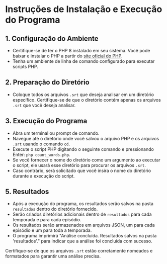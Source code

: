 # Instruções de Instalação e Execução do Programa

## 1. Configuração do Ambiente
- Certifique-se de ter o PHP 8 instalado em seu sistema. Você pode baixar e instalar o PHP a partir do [site oficial do PHP](https://www.php.net/downloads).
- Tenha um ambiente de linha de comando configurado para executar scripts PHP.

## 2. Preparação do Diretório
- Coloque todos os arquivos `.srt` que deseja analisar em um diretório específico. Certifique-se de que o diretório contém apenas os arquivos `.srt` que você deseja analisar.

## 3. Execução do Programa
- Abra um terminal ou prompt de comando.
- Navegue até o diretório onde você salvou o arquivo PHP e os arquivos `.srt` usando o comando `cd`.
- Execute o script PHP digitando o seguinte comando e pressionando Enter: `php count_words.php`.
- Se você fornecer o nome do diretório como um argumento ao executar o script, ele usará esse diretório para procurar os arquivos `.srt`.
- Caso contrário, será solicitado que você insira o nome do diretório durante a execução do script.

## 5. Resultados
- Após a execução do programa, os resultados serão salvos na pasta `resultados` dentro do diretório fornecido.
- Serão criados diretórios adicionais dentro de `resultados` para cada temporada e para cada episódio.
- Os resultados serão armazenados em arquivos JSON, um para cada episódio e um para toda a temporada.
- O programa imprimirá "Análise concluída. Resultados salvos na pasta 'resultados'." para indicar que a análise foi concluída com sucesso.

Certifique-se de que os arquivos `.srt` estão corretamente nomeados e formatados para garantir uma análise precisa.